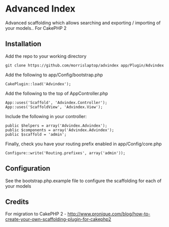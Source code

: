 Advanced Index
====

Advanced scaffolding which allows searching and exporting / importing of your models.. For CakePHP 2

Installation
----

Add the repo to your working directory

	git clone https://github.com/morrislaptop/advindex app/Plugin/Advindex
	
Add the following to app/Config/bootstrap.php

	CakePlugin::load('Advindex');
  
Add the following to the top of AppController.php

	App::uses('Scaffold', 'Advindex.Controller');
	App::uses('ScaffoldView', 'Advindex.View');
	
Include the following in your controller:

	public $helpers = array('Advindex.Advindex');
	public $components = array('Advindex.Advindex');
	public $scaffold = 'admin';
	
Finally, check you have your routing prefix enabled in app/Config/core.php

	Configure::write('Routing.prefixes', array('admin'));
  
Configuration
----

See the bootstrap.php.example file to configure the scaffolding for each of your models

Credits
----

For migration to CakePHP 2 - http://www.pronique.com/blog/how-to-create-your-own-scaffolding-plugin-for-cakephp2
